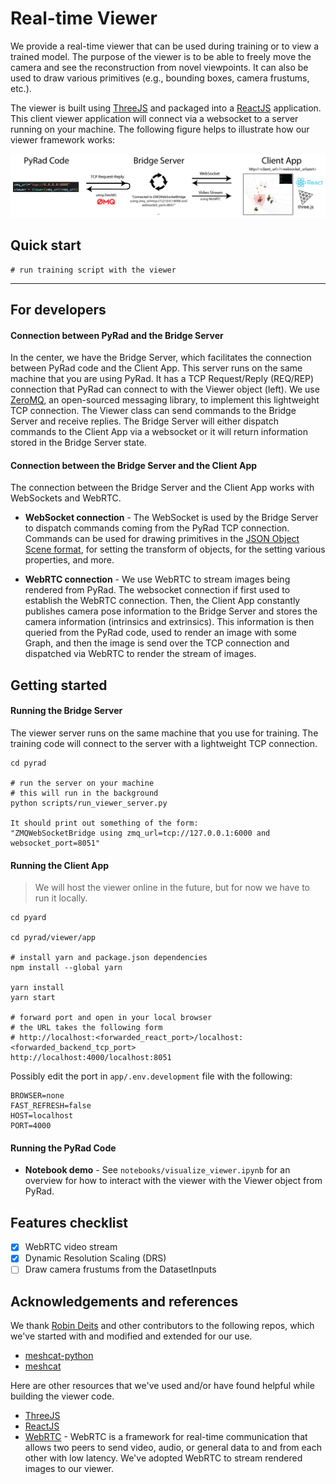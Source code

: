 # Real-time Viewer

We provide a real-time viewer that can be used during training or to view a trained model. The purpose of the viewer is to be able to freely move the camera and see the reconstruction from novel viewpoints. It can also be used to draw various primitives (e.g., bounding boxes, camera frustums, etc.).

The viewer is built using [ThreeJS](https://threejs.org/) and packaged into a [ReactJS](https://reactjs.org/) application. This client viewer application will connect via a websocket to a server running on your machine. The following figure helps to illustrate how our viewer framework works:

![visualize_dataset](data/media/viewer_figure.png)

## Quick start

```
# run training script with the viewer

```

<hr>

## For developers

#### Connection between PyRad and the Bridge Server

In the center, we have the Bridge Server, which facilitates the connection between PyRad code and the Client App. This server runs on the same machine that you are using PyRad. It has a TCP Request/Reply (REQ/REP) connection that PyRad can connect to with the Viewer object (left). We use [ZeroMQ](https://zeromq.org/), an open-sourced messaging library, to implement this lightweight TCP connection. The Viewer class can send commands to the Bridge Server and receive replies. The Bridge Server will either dispatch commands to the Client App via a websocket or it will return information stored in the Bridge Server state.

#### Connection between the Bridge Server and the Client App

The connection between the Bridge Server and the Client App works with WebSockets and WebRTC.

- **WebSocket connection** - The WebSocket is used by the Bridge Server to dispatch commands coming from the PyRad TCP connection. Commands can be used for drawing primitives in the [JSON Object Scene format](https://github.com/mrdoob/three.js/wiki/JSON-Object-Scene-format-4), for setting the transform of objects, for the setting various properties, and more.

- **WebRTC connection** - We use WebRTC to stream images being rendered from PyRad. The websocket connection if first used to establish the WebRTC connection. Then, the Client App constantly publishes camera pose information to the Bridge Server and stores the camera information (intrinsics and extrinsics). This information is then queried from the PyRad code, used to render an image with some Graph, and then the image is send over the TCP connection and dispatched via WebRTC to render the stream of images.

## Getting started

#### Running the Bridge Server

The viewer server runs on the same machine that you use for training. The training code will connect to the server with a lightweight TCP connection.

```
cd pyrad

# run the server on your machine
# this will run in the background
python scripts/run_viewer_server.py

It should print out something of the form:
"ZMQWebSocketBridge using zmq_url=tcp://127.0.0.1:6000 and websocket_port=8051"
```

#### Running the Client App

> We will host the viewer online in the future, but for now we have to run it locally.

```
cd pyard

cd pyrad/viewer/app

# install yarn and package.json dependencies
npm install --global yarn

yarn install
yarn start

# forward port and open in your local browser
# the URL takes the following form
# http://localhost:<forwarded_react_port>/localhost:<forwarded_backend_tcp_port>
http://localhost:4000/localhost:8051
```

Possibly edit the port in `app/.env.development` file with the following:

```
BROWSER=none
FAST_REFRESH=false
HOST=localhost
PORT=4000
```

#### Running the PyRad Code

- **Notebook demo** - See `notebooks/visualize_viewer.ipynb` for an overview for how to interact with the viewer with the Viewer object from PyRad.

## Features checklist

- [x] WebRTC video stream
- [x] Dynamic Resolution Scaling (DRS)
- [ ] Draw camera frustums from the DatasetInputs

## Acknowledgements and references

We thank [Robin Deits](https://github.com/rdeits) and other contributors to the following repos, which we've started with and modified and extended for our use.

- [meshcat-python](https://github.com/rdeits/meshcat-python)
- [meshcat](https://github.com/rdeits/meshcat)

Here are other resources that we've used and/or have found helpful while building the viewer code.

- [ThreeJS](https://threejs.org/)
- [ReactJS](https://reactjs.org/)
- [WebRTC](https://webrtc.org/) - WebRTC is a framework for real-time communication that allows two peers to send video, audio, or general data to and from each other with low latency. We've adopted WebRTC to stream rendered images to our viewer.
